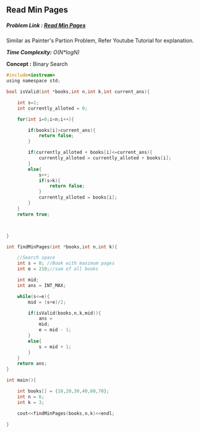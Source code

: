 ## Read Min Pages
##### Problem Link : [Read Min Pages]()

Similar as Painter's Partion Problem, Refer Youtube Tutorial for explanation.

_**Time Complexity:** O(N*logN)_

**Concept :** Binary Search



```C
#include<iostream>
using namespace std;

bool isValid(int *books,int n,int k,int current_ans){

	int s=1;
	int currently_alloted = 0;

	for(int i=0;i<n;i++){

		if(books[i]>current_ans){
			return false;
		}

		if(currently_alloted + books[i]<=current_ans){
			currently_alloted = currently_alloted + books[i];
		}
		else{
			s++;
			if(s>k){
				return false;
			}
			currently_alloted = books[i];
		}
	}
	return true;



}

int findMinPages(int *books,int n,int k){

	//Search space
	int s = 0; //Book with maximum pages
	int e = 210;//sum of all books

	int mid;
	int ans = INT_MAX;

	while(s<=e){
		mid = (s+e)/2;

		if(isValid(books,n,k,mid)){
			ans = 
			mid;
			e = mid - 1;
		}
		else{
			s = mid + 1;
		}
	}
	return ans;
}

int main(){

	int books[] = {10,20,30,40,60,70};
	int n = 6;
	int k = 3;

	cout<<findMinPages(books,n,k)<<endl;

}
```
